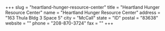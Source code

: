 +++
slug = "heartland-hunger-resource-center"
title = "Heartland Hunger Resource Center"
name = "Heartland Hunger Resource Center"
address = "163 Thula Bldg 3 Space 5"
city = "McCall"
state = "ID"
postal = "83638"
website = ""
phone = "208-870-3724"
fax = ""
+++
